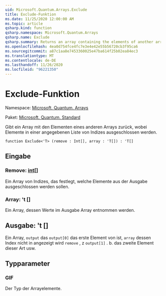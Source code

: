 ```yaml
---
uid: Microsoft.Quantum.Arrays.Exclude
title: Exclude-Funktion
ms.date: 11/25/2020 12:00:00 AM
ms.topic: article
qsharp.kind: function
qsharp.namespace: Microsoft.Quantum.Arrays
qsharp.name: Exclude
qsharp.summary: Returns an array containing the elements of another array, excluding elements at a given list of indices.
ms.openlocfilehash: 4ea0d754fce4fc7e3e4e42e55b56720cb3f95ca6
ms.sourcegitcommit: a87c1aa8e7453360025e47ba614f25b02ea84ec3
ms.translationtype: MT
ms.contentlocale: de-DE
ms.lasthandoff: 11/26/2020
ms.locfileid: "96221350"
---
```

# <a name="exclude-function"></a>Exclude-Funktion

Namespace: [Microsoft. Quantum. Arrays](xref:Microsoft.Quantum.Arrays)

Paket: [Microsoft. Quantum. Standard](https://nuget.org/packages/Microsoft.Quantum.Standard)


Gibt ein Array mit den Elementen eines anderen Arrays zurück, wobei Elemente in einer angegebenen Liste von Indizes ausgeschlossen werden.

```qsharp
function Exclude<'T> (remove : Int[], array : 'T[]) : 'T[]
```


## <a name="input"></a>Eingabe

### <a name="remove--int"></a>Remove: [int](xref:microsoft.quantum.lang-ref.int)[]

Ein Array von Indizes, das festlegt, welche Elemente aus der Ausgabe ausgeschlossen werden sollen.


### <a name="array--t"></a>Array: 't []

Ein Array, dessen Werte im Ausgabe Array entnommen werden.



## <a name="output--t"></a>Ausgabe: 't []

Ein Array, `output` das `output[0]` das erste Element von ist, `array` dessen Index nicht in angezeigt wird `remove` , z `output[1]` . b. das zweite Element dieser Art usw.

## <a name="type-parameters"></a>Typparameter

### <a name="t"></a>GIF

Der Typ der Arrayelemente.